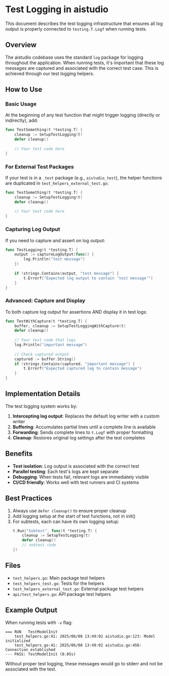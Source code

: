 # Test Logging in aistudio

This document describes the test logging infrastructure that ensures all log output is properly connected to `testing.T.Logf` when running tests.

## Overview

The aistudio codebase uses the standard `log` package for logging throughout the application. When running tests, it's important that these log messages are captured and associated with the correct test case. This is achieved through our test logging helpers.

## How to Use

### Basic Usage

At the beginning of any test function that might trigger logging (directly or indirectly), add:

```go
func TestSomething(t *testing.T) {
    cleanup := SetupTestLogging(t)
    defer cleanup()
    
    // Your test code here
}
```

### For External Test Packages

If your test is in a `_test` package (e.g., `aistudio_test`), the helper functions are duplicated in `test_helpers_external_test.go`:

```go
func TestSomething(t *testing.T) {
    cleanup := SetupTestLogging(t)
    defer cleanup()
    
    // Your test code here
}
```

### Capturing Log Output

If you need to capture and assert on log output:

```go
func TestLogging(t *testing.T) {
    output := captureLogOutput(func() {
        log.Println("test message")
    })
    
    if !strings.Contains(output, "test message") {
        t.Errorf("Expected log output to contain 'test message'")
    }
}
```

### Advanced: Capture and Display

To both capture log output for assertions AND display it in test logs:

```go
func TestWithCapture(t *testing.T) {
    buffer, cleanup := SetupTestLoggingWithCapture(t)
    defer cleanup()
    
    // Your test code that logs
    log.Println("important message")
    
    // Check captured output
    captured := buffer.String()
    if !strings.Contains(captured, "important message") {
        t.Errorf("Expected captured log to contain message")
    }
}
```

## Implementation Details

The test logging system works by:

1. **Intercepting log output**: Replaces the default log writer with a custom writer
2. **Buffering**: Accumulates partial lines until a complete line is available
3. **Forwarding**: Sends complete lines to `t.Logf` with proper formatting
4. **Cleanup**: Restores original log settings after the test completes

## Benefits

- **Test isolation**: Log output is associated with the correct test
- **Parallel testing**: Each test's logs are kept separate
- **Debugging**: When tests fail, relevant logs are immediately visible
- **CI/CD friendly**: Works well with test runners and CI systems

## Best Practices

1. Always use `defer cleanup()` to ensure proper cleanup
2. Add logging setup at the start of test functions, not in init()
3. For subtests, each can have its own logging setup:
   ```go
   t.Run("Subtest", func(t *testing.T) {
       cleanup := SetupTestLogging(t)
       defer cleanup()
       // subtest code
   })
   ```

## Files

- `test_helpers.go`: Main package test helpers
- `test_helpers_test.go`: Tests for the helpers
- `test_helpers_external_test.go`: External package test helpers
- `api/test_helpers.go`: API package test helpers

## Example Output

When running tests with `-v` flag:
```
=== RUN   TestModelInit
    test_helpers.go:41: 2025/06/08 13:49:02 aistudio.go:123: Model initialized
    test_helpers.go:41: 2025/06/08 13:49:02 aistudio.go:456: Connection established
--- PASS: TestModelInit (0.05s)
```

Without proper test logging, these messages would go to stderr and not be associated with the test.